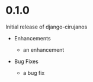 # 0.1.0

Initial release of django-cirujanos

* Enhancements
  * an enhancement

* Bug Fixes
  * a bug fix
